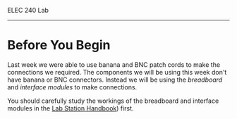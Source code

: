 ELEC 240 Lab

------------------------------------------------------------------------

Before You Begin
================

Last week we were able to use banana and BNC patch cords to make the
connections we required. The components we will be using this week don't
have banana or BNC connectors. Instead we will be using the *breadboard*
and *interface modules* to make connections.

You should carefully study the workings of the breadboard and interface
modules in the [Lab Station Handbook](/chapter2)) first.
